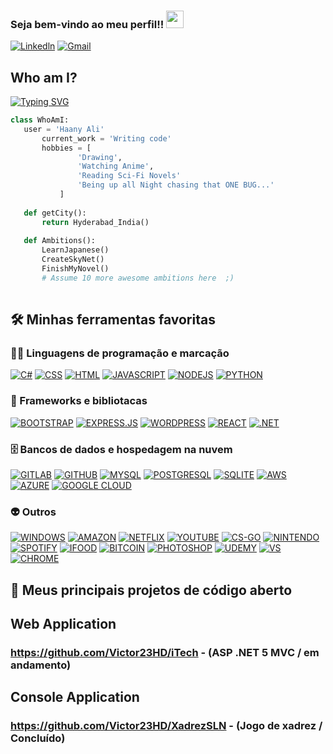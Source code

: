 <!---->
<h3>
  Seja bem-vindo ao meu perfil!!
  <img src="https://media.giphy.com/media/hvRJCLFzcasrR4ia7z/giphy.gif" width="28">
</h3> 


<!---->

[![Linkedln](https://img.shields.io/badge/LinkedIn-0077B5?style=for-the-badge&logo=linkedin&logoColor=white)](https://linkedin.com/in/victor23hd)
[![Gmail](https://img.shields.io/badge/Gmail-D14836?style=for-the-badge&logo=gmail&logoColor=white)](xitornet.23@gmail.com)

 ## Who am I?
 <a href="https://git.io/typing-svg"><img src="https://readme-typing-svg.demolab.com?font=Fira+Code&size=23&pause=1000&width=435&lines=Back-End+web+%7C+Developer;Azure+%26+Aws+%7C+Certificate;C%23+%26+SQL+%E2%9D%A4%EF%B8%8F" alt="Typing SVG" /></a>
 ```python
 class WhoAmI:
 	user = 'Haany Ali'
		current_work = 'Writing code'
		hobbies = [
				'Drawing',
				'Watching Anime',
				'Reading Sci-Fi Novels'
				'Being up all Night chasing that ONE BUG...'
			]
	
	def getCity():
		return Hyderabad_India()
	
	def Ambitions():
		LearnJapanese()
		CreateSkyNet()
		FinishMyNovel()
		# Assume 10 more awesome ambitions here  ;)
	
 ```


<!--
[![Top Langs](https://github-readme-stats.vercel.app/api/top-langs/?username=Victor23HD&langs_count=8)](https://github.com/anuraghazra/github-readme-stats)
![Victor GitHub stats](https://github-readme-stats.vercel.app/api?username=Victor23HD&show_icons=true&theme=onedark)
-->

## 🛠️ Minhas ferramentas favoritas

### 👨‍💻 Linguagens de programação e marcação

<p>
  
   [![C#](https://img.shields.io/badge/C%23-239120?style=for-the-badge&logo=c-sharp&logoColor=white)]()
   [![CSS](https://img.shields.io/badge/CSS-239120?&style=for-the-badge&logo=css3&logoColor=white)]()
   [![HTML](https://img.shields.io/badge/HTML5-E34F26?style=for-the-badge&logo=html5&logoColor=white)]()
   [![JAVASCRIPT](https://img.shields.io/badge/JavaScript-F7DF1E?style=for-the-badge&logo=javascript&logoColor=black)]()
   [![NODEJS](https://img.shields.io/badge/Node.js-43853D?style=for-the-badge&logo=node.js&logoColor=white)]()
   [![PYTHON](https://img.shields.io/badge/Python-3776AB?style=for-the-badge&logo=python&logoColor=white)]()

</p>

### 🧰 Frameworks e bibliotacas

<p>
  
  [![BOOTSTRAP](https://img.shields.io/badge/Bootstrap-563D7C?style=for-the-badge&logo=bootstrap&logoColor=white)]()
  [![EXPRESS.JS](https://img.shields.io/badge/Express.js-404D59?style=for-the-badge)]() 
  [![WORDPRESS](https://img.shields.io/badge/Wordpress-21759B?style=for-the-badge&logo=wordpress&logoColor=white)]() 
  [![REACT](https://img.shields.io/badge/React-20232A?style=for-the-badge&logo=react&logoColor=61DAFB)]() 
  [![.NET](https://img.shields.io/badge/.NET-5C2D91?style=for-the-badge&logo=.net&logoColor=white)]()

</p>

### 🗄️ Bancos de dados e hospedagem na nuvem

<p>
  
  [![GITLAB](https://img.shields.io/badge/GitLab-330F63?style=for-the-badge&logo=gitlab&logoColor=white)]()
  [![GITHUB](https://img.shields.io/badge/GitHub-100000?style=for-the-badge&logo=github&logoColor=white)]()
  [![MYSQL](https://img.shields.io/badge/MySQL-00000F?style=for-the-badge&logo=mysql&logoColor=white)]()
  [![POSTGRESQL](https://img.shields.io/badge/PostgreSQL-316192?style=for-the-badge&logo=postgresql&logoColor=white)]()
  [![SQLITE](https://img.shields.io/badge/SQLite-07405E?style=for-the-badge&logo=sqlite&logoColor=white)]()
  [![AWS](https://img.shields.io/badge/Amazon_AWS-FF9900?style=for-the-badge&logo=amazonaws&logoColor=white)]()
  [![AZURE](https://img.shields.io/badge/microsoft%20azure-0089D6?style=for-the-badge&logo=microsoft-azure&logoColor=white)]()
  [![GOOGLE CLOUD](https://img.shields.io/badge/Google_Cloud-4285F4?style=for-the-badge&logo=google-cloud&logoColor=white)]()

</p>

### 👽 Outros

<p>
  
  [![WINDOWS](https://img.shields.io/badge/Windows-0078D6?style=for-the-badge&logo=windows&logoColor=white)]()
  [![AMAZON](https://img.shields.io/badge/Amazon%20Prime-00A8E1?style=for-the-badge&logo=Amazon&logoColor=white)]()
  [![NETFLIX](https://img.shields.io/badge/Netflix-E50914?style=for-the-badge&logo=netflix&logoColor=white)]()
  [![YOUTUBE](https://img.shields.io/badge/YouTube-FF0000?style=for-the-badge&logo=youtube&logoColor=white)]()
  [![CS-GO](https://img.shields.io/badge/Counter_Strike-000000?style=for-the-badge&logo=counter-strike&logoColor=white)]()
  [![NINTENDO](https://img.shields.io/badge/Nintendo_Switch-E60012?style=for-the-badge&logo=nintendo-switch&logoColor=white)]()
  [![SPOTIFY](https://img.shields.io/badge/Spotify-1ED760?&style=for-the-badge&logo=spotify&logoColor=white)]()
  [![IFOOD](https://img.shields.io/badge/iFood-EA1D2C?style=for-the-badge&logo=ifood&logoColor=white)]()
  [![BITCOIN](https://img.shields.io/badge/Bitcoin-000000?style=for-the-badge&logo=bitcoin&logoColor=white)]()
  [![PHOTOSHOP](https://img.shields.io/badge/Adobe%20Photoshop-31A8FF?style=for-the-badge&logo=Adobe%20Photoshop&logoColor=black)]()
  [![UDEMY](https://img.shields.io/badge/Udemy-EC5252?style=for-the-badge&logo=Udemy&logoColor=white)]()
  [![VS](https://img.shields.io/badge/Visual_Studio-5C2D91?style=for-the-badge&logo=visual%20studio&logoColor=white)]()
  [![CHROME](https://img.shields.io/badge/Google_chrome-4285F4?style=for-the-badge&logo=Google-chrome&logoColor=white)]()
  
</p>

<!--
## Tecnologias que eu utilizo durante o dia 👨‍💻
[![C#](https://img.shields.io/badge/C%23-239120?style=for-the-badge&logo=c-sharp&logoColor=white)]()
[![.NET](https://img.shields.io/badge/.NET-5C2D91?style=for-the-badge&logo=.net&logoColor=white)]()
[![NodeJS](https://img.shields.io/badge/Node.js-43853D?style=for-the-badge&logo=node.js&logoColor=white)]()
[![Angular](https://img.shields.io/badge/Angular-DD0031?style=for-the-badge&logo=angular&logoColor=white)]()
[![SQL](https://img.shields.io/badge/MySQL-00000F?style=for-the-badge&logo=mysql&logoColor=white)]()
[![Bootstrap](https://img.shields.io/badge/Bootstrap-563D7C?style=for-the-badge&logo=bootstrap&logoColor=white)]()

[![Photoshop](https://aleen42.github.io/badges/src/photoshop.svg)]()<p>
-->
  
 ## 📘 Meus principais projetos de código aberto

  ## Web Application
  ### https://github.com/Victor23HD/iTech - (ASP .NET 5 MVC / em andamento)
  
  ## Console Application
  ### https://github.com/Victor23HD/XadrezSLN - (Jogo de xadrez / Concluído)
  
</p>
<br> 
 
